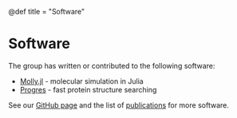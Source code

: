 @def title = "Software"

# Software

The group has written or contributed to the following software:
- [Molly.jl](https://github.com/JuliaMolSim/Molly.jl) - molecular simulation in Julia
- [Progres](https://github.com/greener-group/progres) - fast protein structure searching

See our [GitHub page](https://github.com/greener-group) and the list of [publications](/publications/) for more software.
